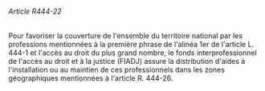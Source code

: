 ###### Article R444-22

Pour favoriser la couverture de l'ensemble du territoire national par les professions mentionnées à la première phrase de l'alinéa 1er de l'article L. 444-1 et l'accès au droit du plus grand nombre, le fonds interprofessionnel de l'accès au droit et à la justice (FIADJ) assure la distribution d'aides à l'installation ou au maintien de ces professionnels dans les zones géographiques mentionnées à l'article R. 444-26.

